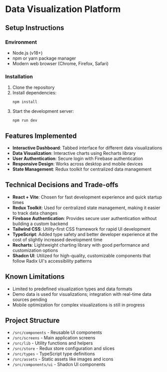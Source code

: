 # Data Visualization Platform

## Setup Instructions

### Environment

-   Node.js (v18+)
-   npm or yarn package manager
-   Modern web browser (Chrome, Firefox, Safari)

### Installation

1. Clone the repository
2. Install dependencies:
    ```
    npm install
    ```
3. Start the development server:
    ```
    npm run dev
    ```

## Features Implemented

-   **Interactive Dashboard**: Tabbed interface for different data visualizations
-   **Data Visualization**: Interactive charts using Recharts library
-   **User Authentication**: Secure login with Firebase authentication
-   **Responsive Design**: Works across desktop and mobile devices
-   **State Management**: Redux toolkit for centralized data management

## Technical Decisions and Trade-offs

-   **React + Vite**: Chosen for fast development experience and quick startup times
-   **Redux Toolkit**: Used for centralized state management, making it easier to track data changes
-   **Firebase Authentication**: Provides secure user authentication without building a custom backend
-   **Tailwind CSS**: Utility-first CSS framework for rapid UI development
-   **TypeScript**: Added type safety and better developer experience at the cost of slightly increased development time
-   **Recharts**: Lightweight charting library with good performance and customization options
-   **Shadcn UI**: Utilized for high-quality, customizable components that follow Radix UI's accessibility patterns

## Known Limitations

-   Limited to predefined visualization types and data formats
-   Demo data is used for visualizations; integration with real-time data sources pending
-   Mobile optimization for complex visualizations is still in progress

## Project Structure

-   `/src/components` - Reusable UI components
-   `/src/screens` - Main application screens
-   `/src/lib` - Utility functions and helpers
-   `/src/store` - Redux store configuration and slices
-   `/src/types` - TypeScript type definitions
-   `/src/assets` - Static assets like images and icons
-   `/src/components/ui` - Shadcn UI components
